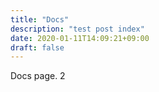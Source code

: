 ```yaml
---
title: "Docs"
description: "test post index"
date: 2020-01-11T14:09:21+09:00
draft: false
---
```


Docs page. 2